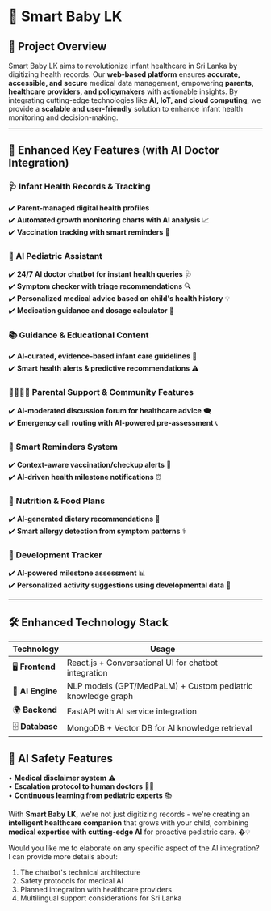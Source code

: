 # 📌 Smart Baby LK

## 🏥 Project Overview
Smart Baby LK aims to revolutionize infant healthcare in Sri Lanka by digitizing health records. Our **web-based platform** ensures **accurate, accessible, and secure** medical data management, empowering **parents, healthcare providers, and policymakers** with actionable insights. By integrating cutting-edge technologies like **AI, IoT, and cloud computing**, we provide a **scalable and user-friendly** solution to enhance infant health monitoring and decision-making.

---

## 🚀 Enhanced Key Features (with AI Doctor Integration)
### 🩺 Infant Health Records & Tracking
✔️ **Parent-managed digital health profiles**  
✔️ **Automated growth monitoring charts with AI analysis** 📈  
✔️ **Vaccination tracking with smart reminders** 💉  

### 🤖 AI Pediatric Assistant 
✔️ **24/7 AI doctor chatbot for instant health queries** 🩺  
✔️ **Symptom checker with triage recommendations** 🔍  
✔️ **Personalized medical advice based on child's health history** 💡  
✔️ **Medication guidance and dosage calculator** 💊  

### 📚 Guidance & Educational Content
✔️ **AI-curated, evidence-based infant care guidelines** 📝  
✔️ **Smart health alerts & predictive recommendations** ⚠️  

### 👨‍👩‍👧‍👦 Parental Support & Community Features
✔️ **AI-moderated discussion forum for healthcare advice** 🗨️  
✔️ **Emergency call routing with AI-powered pre-assessment** 📞  

### 🔔 Smart Reminders System
✔️ **Context-aware vaccination/checkup alerts** 🔄  
✔️ **AI-driven health milestone notifications** ⏰  

### 🥗 Nutrition & Food Plans
✔️ **AI-generated dietary recommendations** 🍎  
✔️ **Smart allergy detection from symptom patterns** ⚕️  

### 🎯 Development Tracker
✔️ **AI-powered milestone assessment** 📊  
✔️ **Personalized activity suggestions using developmental data** 🧩  

---

## 🛠️ Enhanced Technology Stack
| **Technology** | **Usage** |
|--------------|------------|
| 🖥 **Frontend** | React.js + Conversational UI for chatbot integration |
| 🧠 **AI Engine** | NLP models (GPT/MedPaLM) + Custom pediatric knowledge graph |
| 🌍 **Backend** | FastAPI with AI service integration |
| 🗄 **Database** | MongoDB + Vector DB for AI knowledge retrieval |

## 🔐 AI Safety Features
• **Medical disclaimer system** ⚠️  
• **Escalation protocol to human doctors** 👩‍⚕️  
• **Continuous learning from pediatric experts** 📚  

With **Smart Baby LK**, we're not just digitizing records - we're creating an **intelligent healthcare companion** that grows with your child, combining **medical expertise with cutting-edge AI** for proactive pediatric care. �💡

Would you like me to elaborate on any specific aspect of the AI integration? I can provide more details about:
1. The chatbot's technical architecture
2. Safety protocols for medical AI
3. Planned integration with healthcare providers
4. Multilingual support considerations for Sri Lanka
